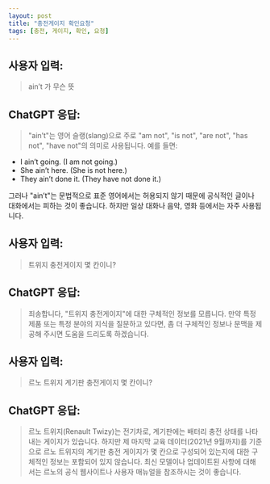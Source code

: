 ```yaml
---
layout: post
title: "충전게이지 확인요청"
tags: [충전, 게이지, 확인, 요청]
---
```


## 사용자 입력:
> ain’t 가 무슨 뜻

## ChatGPT 응답:
> "ain’t"는 영어 슬랭(slang)으로 주로 "am not", "is not", "are not", "has not", "have not"의 의미로 사용됩니다. 예를 들면:
- I ain’t going. (I am not going.)
- She ain’t here. (She is not here.)
- They ain’t done it. (They have not done it.)

그러나 "ain’t"는 문법적으로 표준 영어에서는 허용되지 않기 때문에 공식적인 글이나 대화에서는 피하는 것이 좋습니다. 하지만 일상 대화나 음악, 영화 등에서는 자주 사용됩니다.

## 사용자 입력:
> 트위지 충전게이지 몇 칸이니?

## ChatGPT 응답:
> 죄송합니다, "트위지 충전게이지"에 대한 구체적인 정보를 모릅니다. 만약 특정 제품 또는 특정 분야의 지식을 질문하고 있다면, 좀 더 구체적인 정보나 문맥을 제공해 주시면 도움을 드리도록 하겠습니다.

## 사용자 입력:
> 르노 트위지 계기판 충전게이지 몇 칸이니?

## ChatGPT 응답:
> 르노 트위지(Renault Twizy)는 전기차로, 계기판에는 배터리 충전 상태를 나타내는 게이지가 있습니다. 하지만 제 마지막 교육 데이터(2021년 9월까지)를 기준으로 르노 트위지의 계기판 충전 게이지가 몇 칸으로 구성되어 있는지에 대한 구체적인 정보는 포함되어 있지 않습니다. 최신 모델이나 업데이트된 사항에 대해서는 르노의 공식 웹사이트나 사용자 매뉴얼을 참조하시는 것이 좋습니다.

